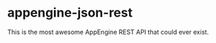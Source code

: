appengine-json-rest
===================
This is the most awesome AppEngine REST API that could ever exist.